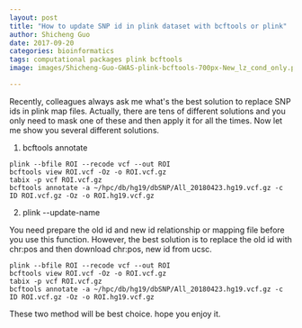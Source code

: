 ```yaml
---
layout: post
title: "How to update SNP id in plink dataset with bcftools or plink"
author: Shicheng Guo
date: 2017-09-20
categories: bioinformatics
tags: computational packages plink bcftools
image: images/Shicheng-Guo-GWAS-plink-bcftools-700px-New_lz_cond_only.png

---
```


Recently, colleagues always ask me what's the best solution to replace SNP ids in plink map files. Actually, there are tens of different solutions and you only need to mask one of these and then apply it for all the times. Now let me show you several different solutions. 

1. bcftools annotate

```
plink --bfile ROI --recode vcf --out ROI
bcftools view ROI.vcf -Oz -o ROI.vcf.gz
tabix -p vcf ROI.vcf.gz
bcftools annotate -a ~/hpc/db/hg19/dbSNP/All_20180423.hg19.vcf.gz -c ID ROI.vcf.gz -Oz -o ROI.hg19.vcf.gz
```

2. plink --update-name

You need prepare the old id and new id relationship or mapping file before you use this function. However, the best solution is to replace the old id with chr:pos and then download chr:pos, new id from ucsc.

```
plink --bfile ROI --recode vcf --out ROI
bcftools view ROI.vcf -Oz -o ROI.vcf.gz
tabix -p vcf ROI.vcf.gz
bcftools annotate -a ~/hpc/db/hg19/dbSNP/All_20180423.hg19.vcf.gz -c ID ROI.vcf.gz -Oz -o ROI.hg19.vcf.gz
```

These two method will be best choice. hope you enjoy it. 
